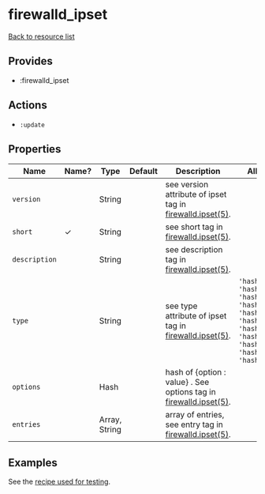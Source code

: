 # firewalld_ipset

[Back to resource list](../README.md#resources)

## Provides

- :firewalld_ipset

## Actions

- `:update`

## Properties

| Name                   | Name? | Type                   | Default                          | Description                                      | Allowed Values       |
| ---------------------- | ----- | ---------------------- | -------------------------------- | -------------------------------------------------| -------------------- |
|`version`               ||String                  |                                  |see version attribute of ipset tag in [firewalld.ipset(5)](https://firewalld.org/documentation/man-pages/firewalld.ipset.html).|                      |
|`short`                  |✓|String                  |                                  |see short tag in [firewalld.ipset(5)](https://firewalld.org/documentation/man-pages/firewalld.ipset.html).              |                      |
|`description`           ||String                  |                                  |see description tag in [firewalld.ipset(5)](https://firewalld.org/documentation/man-pages/firewalld.ipset.html).        |                      |
|`type`                  ||String                  |                                  |see type attribute of ipset tag in [firewalld.ipset(5)](https://firewalld.org/documentation/man-pages/firewalld.ipset.html).|  `'hash:ip'` `'hash:ip,mark'` `'hash:ip,port'` `'hash:ip,port,ip'` `'hash:ip,port,net'` `'hash:mac'` `'hash:net'` `'hash:net,iface'` `'hash:net,net'` `'hash:net,port'` `'hash:net,port,net'`   |
|`options`               ||Hash                    |                                  |hash of {option : value} . See options tag in [firewalld.ipset(5)](https://firewalld.org/documentation/man-pages/firewalld.ipset.html).|                      |
|`entries`               ||Array, String           |                                  |array of entries, see entry tag in [firewalld.ipset(5)](https://firewalld.org/documentation/man-pages/firewalld.ipset.html).|                      |

## Examples

See the [recipe used for testing](../../test/fixtures/cookbooks/firewalld-test/recipes/default.rb).
